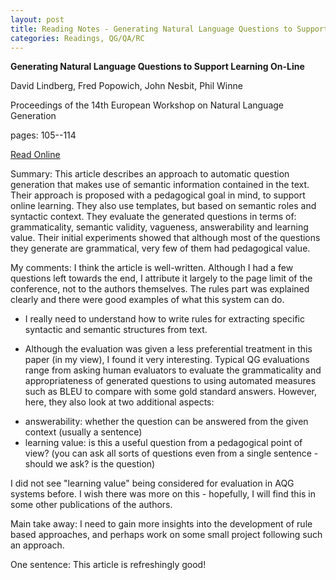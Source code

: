 ```yaml
---
layout: post
title: Reading Notes - Generating Natural Language Questions to Support Learning On-Line
categories: Readings, QG/QA/RC
---
```

**Generating Natural Language Questions to Support Learning On-Line**

David Lindberg, Fred Popowich, John Nesbit, Phil Winne

Proceedings of the 14th European Workshop on Natural Language Generation

pages: 105--114

[Read Online](http://www.aclweb.org/anthology/W13-2114)

Summary: 
This article describes an approach to automatic question generation that makes use of semantic information contained in the text. Their approach is proposed with a pedagogical goal in mind, to support online learning. They also use templates, but based on semantic roles and syntactic context. They evaluate the generated questions in terms of: grammaticality, semantic validity, vagueness, answerability and learning value. Their initial experiments showed that although most of the questions they generate are grammatical, very few of them had pedagogical value.

My comments:
I think the article is well-written. Although I had a few questions left towards the end, I attribute it largely to the page limit of the conference, not to the authors themselves. The rules part was explained clearly and there were good examples of what this system can do. 

* I really need to understand how to write rules for extracting specific syntactic and semantic structures from text.

* Although the evaluation was given a less preferential treatment in this paper (in my view), I found it very interesting. Typical QG evaluations range from asking human evaluators to evaluate the grammaticality and appropriateness of generated questions to using automated measures such as BLEU to compare with some gold standard answers. However, here, they also look at two additional aspects: 

 - answerability: whether the question can be answered from the given context (usually a sentence)
 - learning value: is this a useful question from a pedagogical point of view? (you can ask all sorts of questions even from a single sentence - should we ask? is the question)

I did not see "learning value" being considered for evaluation in AQG systems before. I wish there was more on this - hopefully, I will find this in some other publications of the authors. 

Main take away: I need to gain more insights into the development of rule based approaches, and perhaps work on some small project following such an approach.

One sentence: This article is refreshingly good!
